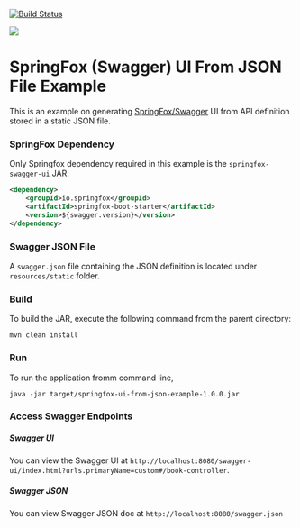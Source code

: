 [![Build Status][travis-badge]][travis-badge-url]

![](./img/x.png)

SpringFox (Swagger) UI From JSON File Example
=============================================
This is an example on generating [SpringFox/Swagger](http://springfox.github.io/springfox/) 
UI from API definition stored in a static JSON file.

### SpringFox Dependency
Only Springfox dependency required in this example is the `springfox-swagger-ui`
JAR.

```xml
<dependency>
	<groupId>io.springfox</groupId>
	<artifactId>springfox-boot-starter</artifactId>
	<version>${swagger.version}</version>
</dependency>
```

### Swagger JSON File
A `swagger.json` file containing the JSON definition is located under
`resources/static` folder. 

### Build
To build the JAR, execute the following command from the parent directory:

```
mvn clean install
```

### Run
To run the application fromm command line,

```
java -jar target/springfox-ui-from-json-example-1.0.0.jar
```

### Access Swagger Endpoints

##### Swagger UI
You can view the Swagger UI at `http://localhost:8080/swagger-ui/index.html?urls.primaryName=custom#/book-controller`.


##### Swagger JSON
You can view Swagger JSON doc at `http://localhost:8080/swagger.json`


[travis-badge]: https://travis-ci.org/indrabasak/springfox-ui-from-json-example.svg?branch=master
[travis-badge-url]: https://travis-ci.org/indrabasak/springfox-ui-from-json-example/